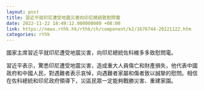 ```yaml
---
layout: post
title: 習近平就印尼遭受地震災害向印尼總統致慰問電
date: 2022-11-22 18:49:12.000000000 +08:00
link: https://news.rthk.hk/rthk/ch/component/k2/1676744-20221122.htm
categories: rthk
---
```


國家主席習近平就印尼遭受地震災害，向印尼總統佐科維多多致慰問電。

習近平表示，驚悉印尼遭受地震災害，造成重大人員傷亡和財產損失，他代表中國政府和中國人民，對遇難者表示哀悼，向遇難者家屬和傷者致以誠摯的慰問。相信在佐科總統和印尼政府領導下，災區民眾一定能夠戰勝災害、重建家園。
